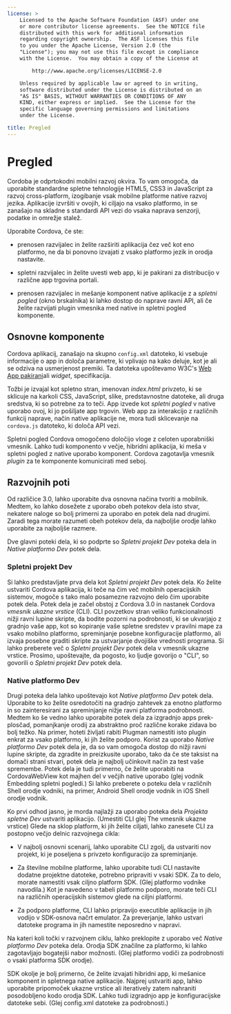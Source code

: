 ```yaml
---
license: >
    Licensed to the Apache Software Foundation (ASF) under one
    or more contributor license agreements.  See the NOTICE file
    distributed with this work for additional information
    regarding copyright ownership.  The ASF licenses this file
    to you under the Apache License, Version 2.0 (the
    "License"); you may not use this file except in compliance
    with the License.  You may obtain a copy of the License at

        http://www.apache.org/licenses/LICENSE-2.0

    Unless required by applicable law or agreed to in writing,
    software distributed under the License is distributed on an
    "AS IS" BASIS, WITHOUT WARRANTIES OR CONDITIONS OF ANY
    KIND, either express or implied.  See the License for the
    specific language governing permissions and limitations
    under the License.

title: Pregled
---
```


# Pregled

Cordoba je odprtokodni mobilni razvoj okvira. To vam omogoča, da uporabite standardne spletne tehnologije HTML5, CSS3 in JavaScript za razvoj cross-platform, izogibanje vsak mobilne platforme native razvoj jezika. Aplikacije izvršiti v ovojih, ki ciljajo na vsako platformo, in se zanašajo na skladne s standardi API vezi do vsaka naprava senzorji, podatke in omrežje stalež.

Uporabite Cordova, če ste:

*   prenosen razvijalec in želite razširiti aplikacija čez več kot eno platformo, ne da bi ponovno izvajati z vsako platformo jezik in orodja nastavite.

*   spletni razvijalec in želite uvesti web app, ki je pakirani za distribucijo v različne app trgovina portali.

*   prenosen razvijalec in mešanje komponent native aplikacije z a *spletni pogled* (okno brskalnika) ki lahko dostop do naprave ravni API, ali če želite razvijati plugin vmesnika med native in spletni pogled komponente.

## Osnovne komponente

Cordova aplikacij, zanašajo na skupno `config.xml` datoteko, ki vsebuje informacije o app in določa parametre, ki vplivajo na kako deluje, kot je ali se odziva na usmerjenost premiki. Ta datoteka upoštevamo W3C's [Web App pakirani][1]ali *widget*, specifikacija.

 [1]: http://www.w3.org/TR/widgets/

Tožbi je izvajal kot spletno stran, imenovan *index.html* privzeto, ki se sklicuje na karkoli CSS, JavaScript, slike, predstavnostne datoteke, ali druga sredstva, ki so potrebne za to teči. App izvede kot *spletni pogled* v native uporabo ovoj, ki jo pošiljate app trgovin. Web app za interakcijo z različnih funkcij naprave, način native aplikacije ne, mora tudi sklicevanje na `cordova.js` datoteko, ki določa API vezi.

Spletni pogled Cordova omogočeno določijo vloge z celoten uporabniški vmesnik. Lahko tudi komponento v večje, hibridni aplikacija, ki meša v spletni pogled z native uporabo komponent. Cordova zagotavlja vmesnik *plugin* za te komponente komunicirati med seboj.

## Razvojnih poti

Od različice 3.0, lahko uporabite dva osnovna načina tvoriti a mobilnik. Medtem, ko lahko dosežete z uporabo obeh potekov dela isto stvar, nekatere naloge so bolj primerni za uporabo en potek dela nad drugimi. Zaradi tega morate razumeti obeh potekov dela, da najboljše orodje lahko uporabite za najboljše razmere.

Dve glavni poteki dela, ki so podprte so *Spletni projekt Dev* poteka dela in *Native platformo Dev* potek dela.

### Spletni projekt Dev

Si lahko predstavljate prva dela kot *Spletni projekt Dev* potek dela. Ko želite ustvariti Cordova aplikacija, ki teče na čim več mobilnih operacijskih sistemov, mogoče s tako malo posamezne razvojno delo čim uporabite potek dela. Potek dela je začel obstoj z Cordova 3.0 in nastanek Cordova *vmesnik ukazne vrstice* (CLI). CLI povzetkov stran veliko funkcionalnosti nižji ravni lupine skripte, da bodite pozorni na podrobnosti, ki se ukvarjajo z gradnjo vaše app, kot so kopiranje vaše spletne sredstev v pravilni mape za vsako mobilno platformo, spreminjanje posebne konfiguracije platformo, ali izvaja posebne graditi skripte za ustvarjanje dvojiške vrednosti programa. Si lahko preberete več o *Spletni projekt Dev* potek dela v vmesnik ukazne vrstice. Prosimo, upoštevajte, da pogosto, ko ljudje govorijo o "CLI", so govorili o *Spletni projekt Dev* potek dela.

### Native platformo Dev

Drugi poteka dela lahko upoštevajo kot *Native platformo Dev* potek dela. Uporabite to ko želite osredotočiti na gradnjo zahtevek za enotno platformo in so zainteresirani za spreminjanje nižje ravni platforma podrobnosti. Medtem ko še vedno lahko uporabite potek dela za izgradnjo apps prek-plosčad, pomanjkanje orodij za abstraktno proč različne korake zidava bo bolj težko. Na primer, hoteti življati rabiti Plugman namestiti isto plugin enkrat za vsako platformo, ki jih želite podporo. Korist za uporabo *Native platformo Dev* potek dela je, da so vam omogoča dostop do nižji ravni lupine skripte, da zgradite in preizkusite uporabo, tako da če ste taksist na domači strani stvari, potek dela je najbolj učinkovit način za test vaše spremembe. Potek dela je tudi primerno, če želite uporabiti na CordovaWebView kot majhen del v večjih native uporabo (glej vodnik Embedding spletni pogledi.) Si lahko preberete o poteku dela v različnih Shell orodje vodniki, na primer, Android Shell orodje vodnik in iOS Shell orodje vodnik.

Ko prvi odhod jasno, je morda najlažji za uporabo poteka dela *Projekta spletne Dev* ustvariti aplikacijo. (Umestiti CLI glej The vmesnik ukazne vrstice) Glede na sklop platform, ki jih želite ciljati, lahko zanesete CLI za postopno večjo delnic razvojnega cikla:

*   V najbolj osnovni scenarij, lahko uporabite CLI zgolj, da ustvariti nov projekt, ki je poseljena s privzeto konfiguracijo za spreminjanje.

*   Za številne mobilne platforme, lahko uporabite tudi CLI nastavite dodatne projektne datoteke, potrebno pripraviti v vsaki SDK. Za to delo, morate namestiti vsak ciljno platform SDK. (Glej platformo vodnike navodila.) Kot je navedeno v tabeli platformo podporo, morate teči CLI na različnih operacijskih sistemov glede na ciljni platformi.

*   Za podporo platforme, CLI lahko pripravijo executible aplikacije in jih vodijo v SDK-osnova načrt emulator. Za preverjanje, lahko ustvari datoteke programa in jih namestite neposredno v napravi.

Na kateri koli točki v razvojnem ciklu, lahko preklopite z uporabo več *Native platformo Dev* poteka dela. Orodja SDK značilne za platformo, ki lahko zagotavljajo bogatejši nabor možnosti. (Glej platformo vodiči za podrobnosti o vsaki platforma SDK orodje).

SDK okolje je bolj primerno, če želite izvajati hibridni app, ki mešanice komponent in spletnega native aplikacije. Najprej ustvariti app, lahko uporabite pripomoček ukazne vrstice ali iteratively zatem nahraniti posodobljeno kodo orodja SDK. Lahko tudi izgradnjo app je konfiguracijske datoteke sebi. (Glej config.xml datoteke za podrobnosti.)